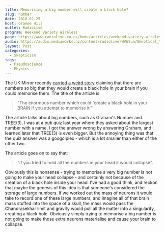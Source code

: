 ```yaml
---
title: Memorising a big number will create a black hole?
slug: number
date: 2018-02-25
host: Graeme Hill
outlet: RadioLive
program: Weekend Variety Wireless
page: https://www.radiolive.co.nz/home/articles/weekend-variety-wireless/2018/02/skeptical-thoughts--laying-eggs--animal-quackery-and-the-spaghet.html
audio: https://audio.mediaworks.nz/content/radiolive/WVWSun/Skeptical_Thoughts.mp3
layout: Post
categories:
  - Skepticism
tags:
  - Pseudoscience
  - Physics
---
```


The UK Mirror recently [carried a weird story](https://www.mirror.co.uk/news/weird-news/enormous-number-could-create-black-12061626) claiming that there are numbers so big that they would create a black hole in your brain if you could memorise them. The title of the article is:

<!-- more -->

> "The enormous number which could 'create a black hole in your BRAIN if you attempt to memorise it'"

The article talks about big numbers, such as Graham's Number and TREE(3). I was at a pub quiz last year where they asked about the largest number with a name. I got the answer wrong by answering Graham, and I learned later that TREE(3) is even bigger. But the annoying thing was that the quiz answer was a googolplex - which is a lot smaller than either of the other two.

The article goes on to say that:

> "if you tried to hold all the numbers in your head it would collapse".

Obviously this is nonsense - trying to memorise a very big number is not going to make your head collapse - and certainly not because of the creation of a black hole inside your head. I've had a good think, and reckon that maybe the genesis of this idea is that someone's considered the storage of large numbers. If we worked out the mass of neurons it would take to record one of these large numbers, and imagine all of that brain mass stuffed into the space of a skull, the mass would pass the Chandrasekhar limit and gravity would pull all the matter into a singularity, creating a black hole. Obviously simply trying to memorise a big number is not going to make those extra neurons materialise and cause your brain to collapse.
